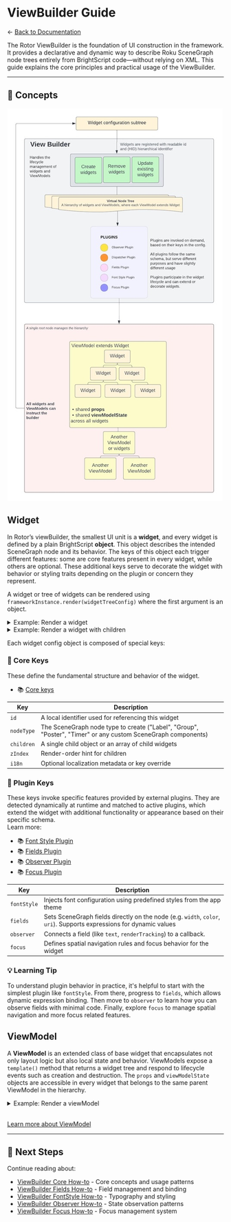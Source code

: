 # ViewBuilder Guide

← [Back to Documentation](../README.md#-learn-more)

The Rotor ViewBuilder is the foundation of UI construction in the framework. It provides a declarative and dynamic way to describe Roku SceneGraph node trees entirely from BrightScript code—without relying on XML. This guide explains the core principles and practical usage of the ViewBuilder.

---

## 🧱  Concepts

![Rotor Framework ViewBuilder](images/Rotor_Framework_ViewBuilder.jpeg)

## Widget

In Rotor’s viewBuilder, the smallest UI unit is a **widget**, and every widget is defined by a plain BrightScript **object**. This object describes the intended SceneGraph node and its behavior. The keys of this object each trigger different features: some are core features present in every widget, while others are optional. These additional keys serve to decorate the widget with behavior or styling traits depending on the plugin or concern they represent.

A widget or tree of widgets can be rendered using `frameworkInstance.render(widgetTreeConfig)` where the first argument is an object.

<details>
<summary>Example: Render a widget</summary>

```vb
frameworkInstance.render({
    nodeType: "Rectangle",
    fields: {
        width: 250,
        height: 50,
        translation: [90, 60],
        color: "0x3E6641FF"
    }
})
```

</details>

<details>
<summary>Example: Render a widget with children</summary>

```vb
frameworkInstance.render({
    nodeType: "Rectangle",
    fields: {
        width: 250,
        height: 50,
        translation: [90, 60],
        color: "0x3E6641FF"
    },
    children: {
        nodeType: "Label",
        fields: {
            text: "Hello World!",
            horizAlign: "center",
            vertAlign: "center",
            width: 250,
            height: 50
        }
    }
})
```

</details>

Each widget config object is composed of special keys:

### 📐 Core Keys

These define the fundamental structure and behavior of the widget.  
- 📚 [Core keys](./view-builder-core-howto.md)

| Key        | Description                                                                 |
|------------|-----------------------------------------------------------------------------|
| `id`       | A local identifier used for referencing this widget                         |
| `nodeType` | The SceneGraph node type to create ("Label", "Group", "Poster", "Timer" or any custom SceneGraph components) |
| `children` | A single child object or an array of child widgets                          |
| `zIndex`   | Render-order hint for children                                               |
| `i18n`     | Optional localization metadata or key override                              |



### 🔌 Plugin Keys

These keys invoke specific features provided by external plugins. They are detected dynamically at runtime and matched to active plugins, which extend the widget with additional functionality or appearance based on their specific schema.  
Learn more:  
- 📚 [Font Style Plugin](./view-builder-fontstyle-howto.md)
- 📚 [Fields Plugin](./view-builder-fields-howto.md)
- 📚 [Observer Plugin](./view-builder-observer-howto.md)
- 📚 [Focus Plugin](./view-builder-focus-howto.md)


| Key         | Description                                                                 |
|-------------|-----------------------------------------------------------------------------|
| `fontStyle` | Injects font configuration using predefined styles from the app theme       |
| `fields`    | Sets SceneGraph fields directly on the node (e.g. `width`, `color`, `uri`). Supports expressions for dynamic values |
| `observer`  | Connects a field (like `text`, `renderTracking`) to a callback. |
| `focus`     | Defines spatial navigation rules and focus behavior for the widget          |



### 💡 Learning Tip
To understand plugin behavior in practice, it's helpful to start with the simplest plugin like `fontStyle`. From there, progress to `fields`, which allows dynamic expression binding. Then move to `observer` to learn how you can observe fields with minimal code. Finally, explore `focus` to manage spatial navigation and more focus related features.

## ViewModel

A **ViewModel** is an extended class of base widget that encapsulates not only layout logic but also local state and behavior. ViewModels expose a `template()` method that returns a widget tree and respond to lifecycle events such as creation and destruction. The `props` and `viewModelState` objects are accessible in every widget that belongs to the same parent ViewModel in the hierarchy.

<details>
<summary>Example: Render a viewModel</summary>

```vb
class ExampleViewModel extends Rotor.ViewModel

    props = {
        title: "Hello, Rotor!"
    }

    viewModelState = {
        isVisible: true
    }

    override function template() as object
        return {
            nodeType: "Rectangle",
            fields: {
                visible: m.viewModelState.isVisible
                width: 250,
                height: 50,
                translation: [90, 60],
                color: "0x3E6641FF"
            },
            children: {
                nodeType: "Label",
                fields: {
                    text: m.props.title,
                    horizAlign: "center",
                    vertAlign: "center",
                    width: 250,
                    height: 50
                }
            }
        }
    end function

end class

frameworkInstance.render({
    viewModel: ExampleViewModel
})
```

</details>
<br>

[Learn more about ViewModel](./view-builder-core-howto.md)




---

## 🔗 Next Steps

Continue reading about:

* [ViewBuilder Core How-to](https://github.com/mobalazs/rotor-framework/blob/main/docs/view-builder-core-howto.md) - Core concepts and usage patterns
* [ViewBuilder Fields How-to](https://github.com/mobalazs/rotor-framework/blob/main/docs/view-builder-fields-howto.md) - Field management and binding
* [ViewBuilder FontStyle How-to](https://github.com/mobalazs/rotor-framework/blob/main/docs/view-builder-fontstyle-howto.md) - Typography and styling
* [ViewBuilder Observer How-to](https://github.com/mobalazs/rotor-framework/blob/main/docs/view-builder-observer-howto.md) - State observation patterns
* [ViewBuilder Focus How-to](https://github.com/mobalazs/rotor-framework/blob/main/docs/view-builder-focus-howto.md) - Focus management system

